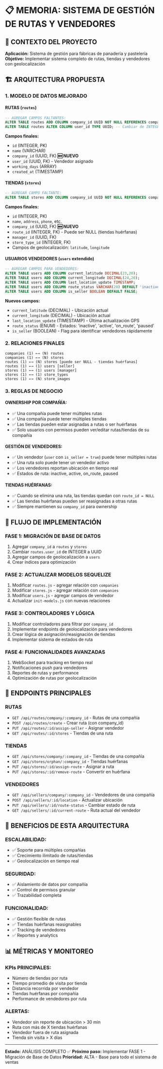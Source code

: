 # 📋 MEMORIA: SISTEMA DE GESTIÓN DE RUTAS Y VENDEDORES

## 🎯 CONTEXTO DEL PROYECTO
**Aplicación:** Sistema de gestión para fábricas de panadería y pastelería
**Objetivo:** Implementar sistema completo de rutas, tiendas y vendedores con geolocalización

## 🏗️ ARQUITECTURA PROPUESTA

### 1. MODELO DE DATOS MEJORADO

#### **RUTAS (`routes`)**
```sql
-- AGREGAR CAMPOS FALTANTES:
ALTER TABLE routes ADD COLUMN company_id UUID NOT NULL REFERENCES companies(id);
ALTER TABLE routes ALTER COLUMN user_id TYPE UUID; -- Cambiar de INTEGER a UUID
```

**Campos finales:**
- `id` (INTEGER, PK)
- `name` (VARCHAR)
- `company_id` (UUID, FK) **🆕 NUEVO**
- `user_id` (UUID, FK) - Vendedor asignado
- `working_days` (ARRAY)
- `created_at` (TIMESTAMP)

#### **TIENDAS (`stores`)**
```sql
-- AGREGAR CAMPO FALTANTE:
ALTER TABLE stores ADD COLUMN company_id UUID NOT NULL REFERENCES companies(id);
```

**Campos finales:**
- `id` (INTEGER, PK)
- `name`, `address`, `phone`, etc.
- `company_id` (UUID, FK) **🆕 NUEVO**
- `route_id` (INTEGER, FK) - Puede ser NULL (tiendas huérfanas)
- `manager_id` (UUID, FK)
- `store_type_id` (INTEGER, FK)
- Campos de geolocalización: `latitude`, `longitude`

#### **USUARIOS VENDEDORES (`users` extendido)**
```sql
-- AGREGAR CAMPOS PARA VENDEDORES:
ALTER TABLE users ADD COLUMN current_latitude DECIMAL(23,20);
ALTER TABLE users ADD COLUMN current_longitude DECIMAL(24,20);
ALTER TABLE users ADD COLUMN last_location_update TIMESTAMP;
ALTER TABLE users ADD COLUMN route_status VARCHAR(20) DEFAULT 'inactive';
ALTER TABLE users ADD COLUMN is_seller BOOLEAN DEFAULT FALSE;
```

**Nuevos campos:**
- `current_latitude` (DECIMAL) - Ubicación actual
- `current_longitude` (DECIMAL) - Ubicación actual
- `last_location_update` (TIMESTAMP) - Última actualización GPS
- `route_status` (ENUM) - Estados: 'inactive', 'active', 'on_route', 'paused'
- `is_seller` (BOOLEAN) - Flag para identificar vendedores rápidamente

### 2. RELACIONES FINALES

```
companies (1) ←→ (N) routes
companies (1) ←→ (N) stores
routes (1) ←→ (N) stores [puede ser NULL - tiendas huérfanas]
routes (1) ←→ (1) users [seller]
stores (1) ←→ (1) users [manager]
stores (1) ←→ (1) store_types
stores (1) ←→ (N) store_images
```

### 3. REGLAS DE NEGOCIO

#### **OWNERSHIP POR COMPAÑÍA:**
- ✅ Una compañía puede tener múltiples rutas
- ✅ Una compañía puede tener múltiples tiendas
- ✅ Las tiendas pueden estar asignadas a rutas o ser huérfanas
- ✅ Solo usuarios con permisos pueden ver/editar rutas/tiendas de su compañía

#### **GESTIÓN DE VENDEDORES:**
- ✅ Un vendedor (`user` con `is_seller = true`) puede tener múltiples rutas
- ✅ Una ruta solo puede tener un vendedor activo
- ✅ Los vendedores reportan ubicación en tiempo real
- ✅ Estados de ruta: inactive, active, on_route, paused

#### **TIENDAS HUÉRFANAS:**
- ✅ Cuando se elimina una ruta, las tiendas quedan con `route_id = NULL`
- ✅ Las tiendas huérfanas pueden ser reasignadas a otras rutas
- ✅ Siempre mantienen su `company_id` para ownership

## 🚀 FLUJO DE IMPLEMENTACIÓN

### FASE 1: MIGRACIÓN DE BASE DE DATOS
1. Agregar `company_id` a `routes` y `stores`
2. Cambiar `routes.user_id` de INTEGER a UUID
3. Agregar campos de geolocalización a `users`
4. Crear índices para optimización

### FASE 2: ACTUALIZAR MODELOS SEQUELIZE
1. Modificar `routes.js` - agregar relación con `companies`
2. Modificar `stores.js` - agregar relación con `companies`
3. Modificar `users.js` - agregar campos de vendedor
4. Actualizar `init-models.js` con nuevas relaciones

### FASE 3: CONTROLADORES Y LÓGICA
1. Modificar controladores para filtrar por `company_id`
2. Implementar endpoints de geolocalización para vendedores
3. Crear lógica de asignación/reasignación de tiendas
4. Implementar sistema de estados de ruta

### FASE 4: FUNCIONALIDADES AVANZADAS
1. WebSocket para tracking en tiempo real
2. Notificaciones push para vendedores
3. Reportes de rutas y performance
4. Optimización de rutas por geolocalización

## 🔧 ENDPOINTS PRINCIPALES

### **RUTAS**
- `GET /api/routes/company/:company_id` - Rutas de una compañía
- `POST /api/routes/create` - Crear ruta (con company_id)
- `PUT /api/routes/:id/assign-seller` - Asignar vendedor
- `GET /api/routes/:id/stores` - Tiendas de una ruta

### **TIENDAS**
- `GET /api/stores/company/:company_id` - Tiendas de una compañía
- `GET /api/stores/orphan/:company_id` - Tiendas huérfanas
- `PUT /api/stores/:id/assign-route` - Asignar a ruta
- `PUT /api/stores/:id/remove-route` - Convertir en huérfana

### **VENDEDORES**
- `GET /api/sellers/company/:company_id` - Vendedores de una compañía
- `POST /api/sellers/:id/location` - Actualizar ubicación
- `PUT /api/sellers/:id/route-status` - Cambiar estado de ruta
- `GET /api/sellers/:id/current-route` - Ruta actual del vendedor

## 🎯 BENEFICIOS DE ESTA ARQUITECTURA

### **ESCALABILIDAD:**
- ✅ Soporte para múltiples compañías
- ✅ Crecimiento ilimitado de rutas/tiendas
- ✅ Geolocalización en tiempo real

### **SEGURIDAD:**
- ✅ Aislamiento de datos por compañía
- ✅ Control de permisos granular
- ✅ Trazabilidad completa

### **FUNCIONALIDAD:**
- ✅ Gestión flexible de rutas
- ✅ Tiendas huérfanas reasignables
- ✅ Tracking de vendedores
- ✅ Reportes y analytics

## 📊 MÉTRICAS Y MONITOREO

### **KPIs PRINCIPALES:**
- Número de tiendas por ruta
- Tiempo promedio de visita por tienda
- Distancia recorrida por vendedor
- Tiendas huérfanas por compañía
- Performance de vendedores por ruta

### **ALERTAS:**
- Vendedor sin reporte de ubicación > 30 min
- Ruta con más de X tiendas huérfanas
- Vendedor fuera de ruta asignada
- Tienda sin visita > X días

---

**Estado:** ANÁLISIS COMPLETO ✅
**Próximo paso:** Implementar FASE 1 - Migración de Base de Datos
**Prioridad:** ALTA - Base para todo el sistema de ventas 